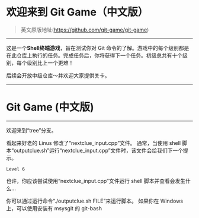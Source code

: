 # 欢迎来到 Git Game（中文版）
> 英文原版地址(https://github.com/git-game/git-game)

----

这是一个**Shell终端游戏**，旨在测试你对 Git 命令的了解。游戏中的每个级别都是在此仓库上执行的任务。完成任务后，你将获得下一个任务。初级总共有十个级别，每个级别比上一个更难！

后续会开放中级仓库～并欢迎大家提供关卡。

---- 

# Git Game (中文版)
----
欢迎来到“tree”分支。

看起来好老的 Linus 修改了“nextclue_input.cpp”文件。 
通常，当使用 shell 脚本“outputclue.sh”运行“nextclue_input.cpp”文件时，该文件会给我们下一个提示。

``Level 6``

也许，你应该尝试使用“nextclue_input.cpp”文件运行 shell 脚本并查看会发生什么...

你可以通过运行命令“./outputclue.sh FILE”来运行脚本。 
如果你在 Windows 上，可以使用安装有 msysgit 的 git-bash